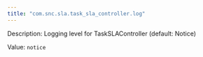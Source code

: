 ```yaml
---
title: "com.snc.sla.task_sla_controller.log"
---
```


Description: Logging level for TaskSLAController (default: Notice)

Value: `notice`